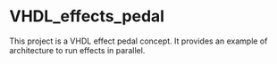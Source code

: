 # VHDL_effects_pedal
This project is a VHDL effect pedal concept. It provides an example of architecture to run effects in parallel.
